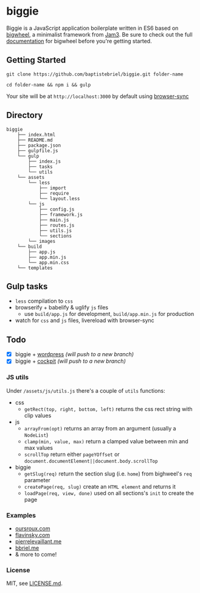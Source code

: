 # biggie
Biggie is a JavaScript application boilerplate written in ES6 based on [bigwheel](https://github.com/bigwheel-framework), a minimalist framework from [Jam3](http://www.jam3.com/).
Be sure to check out the full [documentation](https://github.com/bigwheel-framework/documentation) for bigwheel before you're getting started.

## Getting Started

`git clone https://github.com/baptistebriel/biggie.git folder-name`

`cd folder-name && npm i && gulp`

Your site will be at `http://localhost:3000` by default using [browser-sync](http://www.browsersync.io)

## Directory

```
biggie
    ├── index.html
    ├── README.md
    ├── package.json
    ├── gulpfile.js
    └── gulp
        ├── index.js
        ├── tasks
        └── utils
    └── assets
        └── less
            ├── import
            ├── require
            └── layout.less
        └── js
            ├── config.js
            ├── framework.js
            ├── main.js
            ├── routes.js
            ├── utils.js
            └── sections
        └── images
    └── build
        ├── app.js
        ├── app.min.js
        └── app.min.css
    └── templates
```

## Gulp tasks

- `less` compilation to `css`
- browserify + babelify & uglify `js` files
  - use `build/app.js` for development, `build/app.min.js` for production
- watch for `css` and `js` files, livereload with browser-sync

## Todo

- [x] biggie + [wordpress](https://wordpress.org) *(will push to a new branch)*
- [x] biggie + [cockpit](http://getcockpit.com) *(will push to a new branch)*

### JS utils

Under `/assets/js/utils.js` there's a couple of `utils` functions:

- css
  - `getRect(top, right, bottom, left)` returns the css rect string with clip values
- js
  - `arrayFrom(opt)` returns an array from an argument (usually a `NodeList`)
  - `clamp(min, value, max)` return a clamped value between min and max values
  - `scrollTop` return either `pageYOffset` or `document.documentElement||document.body.scrollTop`
- biggie
  - `getSlug(req)` return the section slug (i.e. `home`) from bighweel's `req` parameter
  - `createPage(req, slug)` create an `HTML element` and returns it
  - `loadPage(req, view, done)` used on all sections's `init` to create the page

### Examples

- [oursroux.com](http://oursroux.com)
- [flavinsky.com](http://flavinsky.com)
- [pierrelevaillant.me](http://pierrelevaillant.me)
- [bbriel.me](http://bbriel.me)
- & more to come!

### License

MIT, see [LICENSE.md](https://github.com/baptistebriel/biggie/blob/gh-pages/LICENSE).
